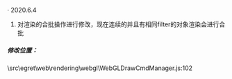 · 2020.6.4  
1. 对渲染的合批操作进行修改，现在连续的并且有相同filter的对象渲染会进行合批  
##### 修改位置：
\src\egret\web\rendering\webgl\WebGLDrawCmdManager.js:102